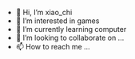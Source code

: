- 👋 Hi, I’m xiao_chi
- 👀 I’m interested in games
- 🌱 I’m currently learning computer
- 💞️ I’m looking to collaborate on ...
- 📫 How to reach me ...

<!---
clp88/clp88 is a ✨ special ✨ repository because its `README.md` (this file) appears on your GitHub profile.
You can click the Preview link to take a look at your changes.
--->
